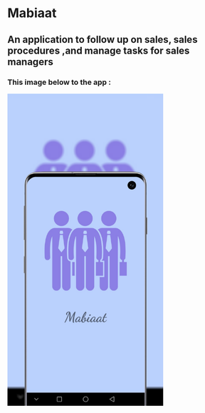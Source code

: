 # Mabiaat
## An application to follow up on sales, sales procedures ,and manage tasks for sales managers
### This image below to the app :
<img src="./img/img.png" width="350" hight="300" alt="alsnc"/>
